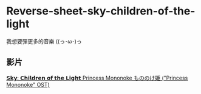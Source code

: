 # Reverse-sheet-sky-children-of-the-light
我想要彈更多的音樂 ((っ･ω･)っ

## 影片
[𝗦𝗸𝘆: 𝗖𝗵𝗶𝗹𝗱𝗿𝗲𝗻 𝗼𝗳 𝘁𝗵𝗲 𝗟𝗶𝗴𝗵𝘁 Princess Mononoke もののけ姫 ("Princess Mononoke" OST)](https://www.youtube.com/watch?v=50pJv09yb90)
